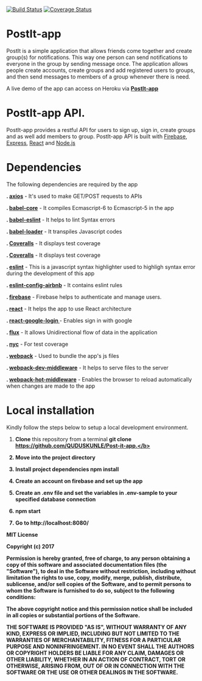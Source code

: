 
[![Build Status](https://travis-ci.org/QUDUSKUNLE/Post-it-app.svg?branch=development)](https://travis-ci.org/QUDUSKUNLE/Post-it-app)
[![Coverage Status](https://coveralls.io/repos/github/QUDUSKUNLE/Post-it-app/badge.svg?branch=server-test)](https://coveralls.io/github/QUDUSKUNLE/Post-it-app?branch=server-test)


# PostIt-app
  PostIt is a simple application that allows friends come together and create group(s) for notifications.
  This way one person can send notifications to everyone in the group by sending message once. The application allows people create accounts, create groups and add registered users to groups, and then send messages to members of a group whenever there is need.

  A live demo of the app can access on Heroku via <b><a href="https://heroku-postitapp.herokuapp.com/">PostIt-app</a></b>

# PostIt-app API.
  PostIt-app provides a restful API for users to sign up, sign in, create groups and as well add members to group.
  PostIt-app API is built with <a href="https://firebase.google.com/">Firebase</a>, <a href="https://expressjs.com/">Express</a>, <a href="https://facebook.github.io/react/">React</a> and <a href="https://nodejs.org/">Node.js</a>



# Dependencies
  
  The following dependencies are required by the app
  
  <b>. <a href="https://www.npmjs.com/package/axios">axios</a></b> - It's used to make GET/POST requests to APIs

  <b>. <a href="https://www.npmjs.com/package/babel-core">babel-core</a></b> - It compiles Ecmascript-6 to Ecmascript-5 in the app

  <b>. <a href="https://www.npmjs.com/package/babel-eslint">babel-eslint</a></b> - It helps to lint Syntax errors

  <b>. <a href="https://www.npmjs.com/package/babel-loader">babel-loader</a></b> - It transpiles Javascript codes

  <b>. <a href="https://coveralls.io/">Coveralls</a></b> - It displays test coverage

  <b>. <a href="https://coveralls.io/">Coveralls</a></b> - It displays test coverage

  <b>. <a href="https://www.npmjs.com/package/eslint">eslint</a></b> - This is a javascript syntax highlighter used to highligh syntax error during the development of this app

  <b>. <a href="https://www.npmjs.com/package/eslint-confi-airbnb">eslint-config-airbnb</a></b> - It contains eslint rules

  <b>. <a href="https://www.npmjs.com/package/firebase">firebase</a></b> - Firebase helps to authenticate and manage users.

  <b>. <a href="https://facebook.github.io/react/">react</a></b> - It helps the app to use React architecture
  
  <b>. <a href="https://www.npmjs.com/package/react-google-login">react-google-login </a></b> - Enables sign in with google

  <b>. <a href="https://www.npmjs.com/package/flux">flux</a></b> - It allows Unidirectional flow of data in the application

  <b>. <a href="https://www.npmjs.com/package/nyc">nyc</a></b> - For test coverage

  <b>. <a href="https://www.npmjs.com/package/webpack">webpack</a></b> - Used to bundle the app's js files

  <b>. <a href="https://www.npmjs.com/package/webpack-dev-middleware">webpack-dev-middleware</a></b> - It helps to serve files to the server

  <b>. <a href="https://www.npmjs.com/package/webpack-hot-middleware">webpack-hot-middleware</a></b> - Enables the browser to reload automatically when changes are made to the app


# Local installation
  Kindly follow the steps below to setup a local development environment.
  1. <b>Clone</b> this repository from a terminal <b>git clone https://github.com/QUDUSKUNLE/Post-it-app.</b>

  2. Move into the project directory

  3. Install project dependencies <b>npm install</b>

  4. Create an account on firebase and set up the app

  5. Create an .env file and set the variables in .env-sample to your specified database connection

  6. <b>npm start</b>

  7. Go to <b>http://localhost:8080/</b>
  
 
 
 MIT License
 
 Copyright (c) 2017
 
 Permission is hereby granted, free of charge, to any person obtaining a copy
 of this software and associated documentation files (the "Software"), to deal
 in the Software without restriction, including without limitation the rights
 to use, copy, modify, merge, publish, distribute, sublicense, and/or sell
 copies of the Software, and to permit persons to whom the Software is
 furnished to do so, subject to the following conditions:
 
 The above copyright notice and this permission notice shall be included in all
 copies or substantial portions of the Software.
 
 THE SOFTWARE IS PROVIDED "AS IS", WITHOUT WARRANTY OF ANY KIND, EXPRESS OR
 IMPLIED, INCLUDING BUT NOT LIMITED TO THE WARRANTIES OF MERCHANTABILITY,
 FITNESS FOR A PARTICULAR PURPOSE AND NONINFRINGEMENT. IN NO EVENT SHALL THE
 AUTHORS OR COPYRIGHT HOLDERS BE LIABLE FOR ANY CLAIM, DAMAGES OR OTHER
 LIABILITY, WHETHER IN AN ACTION OF CONTRACT, TORT OR OTHERWISE, ARISING FROM,
 OUT OF OR IN CONNECTION WITH THE SOFTWARE OR THE USE OR OTHER DEALINGS IN THE
 SOFTWARE.
